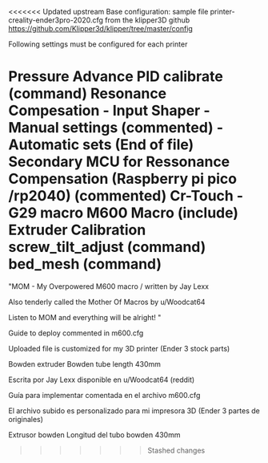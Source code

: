 <<<<<<< Updated upstream
Base configuration: sample file printer-creality-ender3pro-2020.cfg from the klipper3D github
https://github.com/Klipper3d/klipper/tree/master/config

Following settings must be configured for each printer

Pressure Advance
PID calibrate (command)
Resonance Compesation - Input Shaper
	-	Manual settings (commented)
	-	Automatic sets (End of file)
Secondary MCU for Ressonance Compensation (Raspberry pi pico /rp2040) (commented)
Cr-Touch
	-	G29 macro
M600 Macro (include)
Extruder Calibration
screw_tilt_adjust (command)
bed_mesh (command)
=======
"MOM - My Overpowered M600 macro / written by Jay Lexx


Also tenderly called the Mother Of Macros by u/Woodcat64  


Listen to MOM and everything will be alright! "


Guide to deploy commented in m600.cfg


Uploaded file is customized for my 3D printer (Ender 3 stock parts)

Bowden extruder
Bowden tube length 430mm



Escrita por Jay Lexx disponible en u/Woodcat64 (reddit)


Guía para implementar comentada en el archivo m600.cfg


El archivo subido es personalizado para mi impresora 3D (Ender 3 partes de originales)

Extrusor bowden
Longitud del tubo bowden 430mm
>>>>>>> Stashed changes
